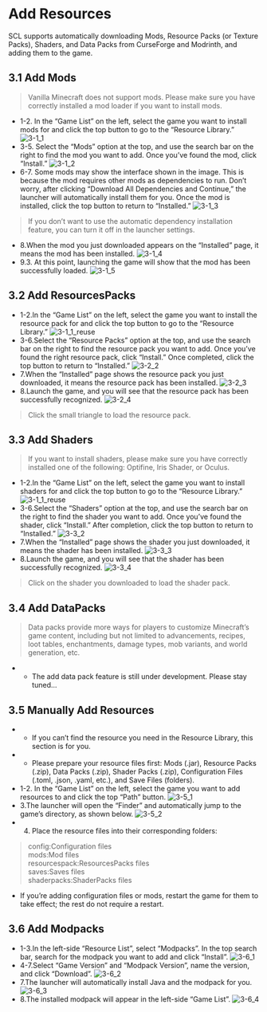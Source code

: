 # Add Resources
SCL supports automatically downloading Mods, Resource Packs (or Texture Packs), Shaders, and Data Packs from CurseForge and Modrinth, and adding them to the game.

## 3.1 Add Mods
> Vanilla Minecraft does not support mods. Please make sure you have correctly installed a mod loader if you want to install mods.
- 1-2. In the “Game List” on the left, select the game you want to install mods for and click the top button to go to the “Resource Library.”
![3-1_1](../../resources/addresources/3-1_1.png)
- 3-5. Select the “Mods” option at the top, and use the search bar on the right to find the mod you want to add. Once you’ve found the mod, click “Install.”
![3-1_2](../../resources/addresources/3-1_2.png)
- 6-7. Some mods may show the interface shown in the image. This is because the mod requires other mods as dependencies to run. Don’t worry, after clicking “Download All Dependencies and Continue,” the launcher will automatically install them for you. Once the mod is installed, click the top button to return to “Installed.”
![3-1_3](../../resources/addresources/3-1_3.png)
> If you don’t want to use the automatic dependency installation feature, you can turn it off in the launcher settings.
- 8.When the mod you just downloaded appears on the “Installed” page, it means the mod has been installed.
![3-1_4](../../resources/addresources/3-1_4.png)
- 9.3. At this point, launching the game will show that the mod has been successfully loaded.
![3-1_5](../../resources/addresources/3-1_5.png)

## 3.2 Add ResourcesPacks
- 1-2.In the “Game List” on the left, select the game you want to install the resource pack for and click the top button to go to the “Resource Library.”
![3-1_1_reuse](../../resources/addresources/3-1_1.png)
- 3-6.Select the “Resource Packs” option at the top, and use the search bar on the right to find the resource pack you want to add. Once you’ve found the right resource pack, click “Install.” Once completed, click the top button to return to “Installed.”
![3-2_2](../../resources/addresources/3-2_2.png)
- 7.When the “Installed” page shows the resource pack you just downloaded, it means the resource pack has been installed.
![3-2_3](../../resources/addresources/3-2_3.png)
- 8.Launch the game, and you will see that the resource pack has been successfully recognized.
![3-2_4](../../resources/addresources/3-2_4.png)
> Click the small triangle to load the resource pack.

## 3.3 Add Shaders
> If you want to install shaders, please make sure you have correctly installed one of the following: Optifine, Iris Shader, or Oculus.
- 1-2.In the “Game List” on the left, select the game you want to install shaders for and click the top button to go to the “Resource Library.”
![3-1_1_reuse](../../resources/addresources/3-1_1.png)
- 3-6.Select the “Shaders” option at the top, and use the search bar on the right to find the shader you want to add. Once you’ve found the shader, click “Install.” After completion, click the top button to return to “Installed.”
![3-3_2](../../resources/addresources/3-3_2.png)
- 7.When the “Installed” page shows the shader you just downloaded, it means the shader has been installed.
![3-3_3](../../resources/addresources/3-3_3.png)
- 8.Launch the game, and you will see that the shader has been successfully recognized.
![3-3_4](../../resources/addresources/3-3_4.png)
> Click on the shader you downloaded to load the shader pack.

## 3.4 Add DataPacks
> Data packs provide more ways for players to customize Minecraft’s game content, including but not limited to advancements, recipes, loot tables, enchantments, damage types, mob variants, and world generation, etc.
- * The add data pack feature is still under development. Please stay tuned...

## 3.5 Manually Add Resources
- * If you can’t find the resource you need in the Resource Library, this section is for you.
- * Please prepare your resource files first: Mods (.jar), Resource Packs (.zip), Data Packs (.zip), Shader Packs (.zip), Configuration Files (.toml, .json, .yaml, etc.), and Save Files (folders).
- 1-2. In the “Game List” on the left, select the game you want to add resources to and click the top “Path” button.
![3-5_1](../../resources/addresources/3-5_1.png)
- 3.The launcher will open the “Finder” and automatically jump to the game’s directory, as shown below.
![3-5_2](../../resources/addresources/3-5_2.png)
- 4. Place the resource files into their corresponding folders:

> config:Configuration files \
> mods:Mod files \
> resourcespack:ResourcesPacks files \
> saves:Saves files\
> shaderpacks:ShaderPacks files
- If you’re adding configuration files or mods, restart the game for them to take effect; the rest do not require a restart.

## 3.6 Add Modpacks
- 1-3.In the left-side “Resource List”, select “Modpacks”. In the top search bar, search for the modpack you want to add and click “Install”.
![3-6_1](../../resources/addresources/3-6_1.png)
- 4-7.Select “Game Version” and “Modpack Version”, name the version, and click “Download”.
![3-6_2](../../resources/addresources/3-6_2.png)
- 7.The launcher will automatically install Java and the modpack for you.
![3-6_3](../../resources/addresources/3-6_3.png)
- 8.The installed modpack will appear in the left-side “Game List”.
![3-6_4](../../resources/addresources/3-6_4.png)